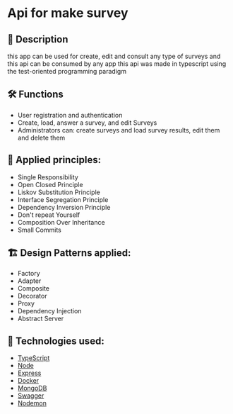 # Api for make survey
## 📖 Description
this app can be used for create, edit and consult any type of surveys and this api can be consumed by any app
this api was made in typescript using the test-oriented programming paradigm

## 🛠️ Functions
- User registration and authentication
- Create, load, answer a survey, and edit Surveys
- Administrators can: create surveys and load survey results, edit them and delete them

## 📕 Applied principles:
- Single Responsibility
- Open Closed Principle
- Liskov Substitution Principle
- Interface Segregation Principle
- Dependency Inversion Principle
- Don't repeat Yourself
- Composition Over Inheritance
- Small Commits

## 🏗 Design Patterns applied:
- Factory
- Adapter
- Composite
- Decorator
- Proxy
- Dependency Injection
- Abstract Server

## 📡 Technologies used:
- [TypeScript](https://www.typescriptlang.org/)
- [Node](https://nodejs.org/en)
- [Express](https://expressjs.com/pt-br/)
- [Docker](https://www.docker.com/)
- [MongoDB](https://www.mongodb.com)
- [Swagger](https://swagger.io/)
- [Nodemon](https://www.npmjs.com/package/nodemon)
